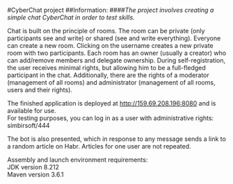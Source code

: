 #CyberChat project
##Information:
####*The project involves creating a simple chat CyberChat in order to test skills.*

Chat is built on the principle of rooms. The room can be private (only participants see and write) or shared (see and write everything). Everyone can create a new room. Clicking on the username creates a new private room with two participants. Each room has an owner (usually a creator) who can add/remove members and delegate ownership. During self-registration, the user receives minimal rights, but allowing him to be a full-fledged participant in the chat. Additionally, there are the rights of a moderator (management of all rooms) and administrator (management of all rooms, users and their rights).

The finished application is deployed at http://159.69.208.196:8080 and is available for use.  
For testing purposes, you can log in as a user with administrative rights: simbirsoft/444  

The bot is also presented, which in response to any message sends a link to a random article on Habr. Articles for one user are not repeated.

Assembly and launch environment requirements:  
JDK version 8.212  
Maven version 3.6.1

